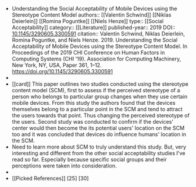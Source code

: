 - Understanding the Social Acceptability of Mobile Devices using the Stereotype Content Model
  authors::  [[Valentin Schwind]] [[Niklas Deierlein]] [[Romina Poguntke]] [[Niels Henze]]
  type:: [[Social Acceptability]]
  category:: [[Literature]] 
  published-year:: 2019
  DOI:: [10.1145/3290605.3300591](https://doi.org/10.1145/3290605.3300591) 
  citation:: Valentin Schwind, Niklas Deierlein, Romina Poguntke, and Niels Henze. 2019. Understanding the Social Acceptability of Mobile Devices using the Stereotype Content Model. In Proceedings of the 2019 CHI Conference on Human Factors in Computing Systems (CHI '19). Association for Computing Machinery, New York, NY, USA, Paper 361, 1–12. https://doi.org/10.1145/3290605.3300591
-
- [[card]] This paper outlines two studies conducted using the stereotype content model (SCM), first to assess if the perceived stereotype of a person who belongs to particular group changes when they use certain mobile devices. From this study the authors found that the devices themselves belong to a particular point in the SCM and tend to attract the users towards that point. Thus changing the perceived stereotype of the users. Second study was conducted to confirm if the devices' center would then become the its potential users' location on the SCM too and it was concluded that devices do influence humans' location in the SCM.
- Need to learn more about SCM to truly understand this study. But, very interesting and different from the other social acceptability studies I've read so far. Especially because specific social groups and their perceptions were taken into consideration.
-
- [[Picked References]] [25] [30]